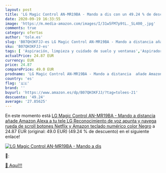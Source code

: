 ```yaml
---
layout: post
title: 'LG Magic Control AN-MR19BA - Mando a dis con un 49.24 % de descuento'
date: 2020-09-19 16:33:55
image: 'https://m.media-amazon.com/images/I/31w5FM7p9tL._SL400_.jpg'
comments: true
category: ofertas
author: 'tole.es'
slug: 'B07QH3KFJJ-es LG Magic Control AN-MR19BA - Mando a distancia añade...'
sku: 'B07QH3KFJJ-es'
tags: [ 'Aspiración, limpieza y cuidado de suelo y ventanas','Aspiradoras','Bombillas','Bombillas Wi-Fi','Bombillas de color','Bombillas de uso específico','Bricolaje y herramientas','Enchufes estándar','Enchufes inteligentes y a control remoto','Enchufes y accesorios','Hogar y cocina','Iluminación','Iluminación de interior','Iluminación decorativa y para usos específicos de interior','Instalación eléctrica','Robots aspiradores','Tiras LED de interior','alexa', ]
actualPrice: 24.87 EUR
currency: EUR
price: 24.87
comparePrice: 49.0 EUR
prodname: 'LG Magic Control AN-MR19BA - Mando a distancia  añade Amazon Alexa a tu tele LG  Reconocimiento de voz  apunta y navega  rueda de scroll  botones Netflix y Amazon  teclado numérico  color Negro'
country: 'es'
flag: '🇪🇸'
brand: ''
buyurl: 'https://www.amazon.es/dp/B07QH3KFJJ/?tag=tolees-21'
descuento: '49.24'
average: '27.85625'
---
```


En este momento está [LG Magic Control AN-MR19BA - Mando a distancia  añade Amazon Alexa a tu tele LG  Reconocimiento de voz  apunta y navega  rueda de scroll  botones Netflix y Amazon  teclado numérico  color Negro](https://www.amazon.es/dp/B07QH3KFJJ/?tag=tolees-21) a 24.87 EUR (original: 49.0 EUR) (49.24 %  de descuento) en el siguiente enlace!

[![LG Magic Control AN-MR19BA - Mando a dis](https://m.media-amazon.com/images/I/31w5FM7p9tL._SL400_.jpg)](https://www.amazon.es/dp/B07QH3KFJJ/?tag=tolees-21)

🔎:


[🛒 Aquí!!!](https://www.amazon.es/dp/B07QH3KFJJ/?tag=tolees-21)
